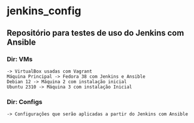 # jenkins_config

## Repositório para testes de uso do Jenkins com Ansible


### Dir: VMs 
    -> VirtualBox usadas com Vagrant
    Máquina Principal -> Fedora 38 com Jenkins e Ansible
    Debian 12 -> Máquina 2 com instalação inicial
    Ubuntu 2310 -> Máquina 3 com instalação Inicial


### Dir: Configs 
    -> Configurações que serão aplicadas a partir do Jenkins com Ansible